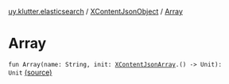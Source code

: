 [uy.klutter.elasticsearch](../index.md) / [XContentJsonObject](index.md) / [Array](.)


# Array
<code>fun Array(name: String, init: [XContentJsonArray](../-x-content-json-array/index.md).() -> Unit): Unit</code> [(source)](https://github.com/kohesive/klutter/blob/master/elasticsearch-jdk7/src/main/kotlin/uy/klutter/elasticsearch/XContent.kt#L100)<br/>

